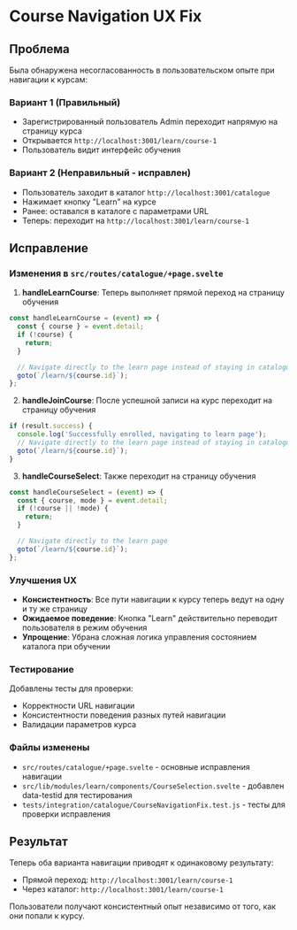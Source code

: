 # Course Navigation UX Fix

## Проблема

Была обнаружена несогласованность в пользовательском опыте при навигации к курсам:

### Вариант 1 (Правильный)
- Зарегистрированный пользователь Admin переходит напрямую на страницу курса
- Открывается `http://localhost:3001/learn/course-1`
- Пользователь видит интерфейс обучения

### Вариант 2 (Неправильный - исправлен)
- Пользователь заходит в каталог `http://localhost:3001/catalogue`
- Нажимает кнопку "Learn" на курсе
- Ранее: оставался в каталоге с параметрами URL
- Теперь: переходит на `http://localhost:3001/learn/course-1`

## Исправление

### Изменения в `src/routes/catalogue/+page.svelte`

1. **handleLearnCourse**: Теперь выполняет прямой переход на страницу обучения
```javascript
const handleLearnCourse = (event) => {
  const { course } = event.detail;
  if (!course) {
    return;
  }

  // Navigate directly to the learn page instead of staying in catalogue
  goto(`/learn/${course.id}`);
};
```

2. **handleJoinCourse**: После успешной записи на курс переходит на страницу обучения
```javascript
if (result.success) {
  console.log('Successfully enrolled, navigating to learn page');
  // Navigate directly to the learn page instead of staying in catalogue
  goto(`/learn/${course.id}`);
}
```

3. **handleCourseSelect**: Также переходит на страницу обучения
```javascript
const handleCourseSelect = (event) => {
  const { course, mode } = event.detail;
  if (!course || !mode) {
    return;
  }

  // Navigate directly to the learn page
  goto(`/learn/${course.id}`);
};
```

### Улучшения UX

- **Консистентность**: Все пути навигации к курсу теперь ведут на одну и ту же страницу
- **Ожидаемое поведение**: Кнопка "Learn" действительно переводит пользователя в режим обучения
- **Упрощение**: Убрана сложная логика управления состоянием каталога при обучении

### Тестирование

Добавлены тесты для проверки:
- Корректности URL навигации
- Консистентности поведения разных путей навигации
- Валидации параметров курса

### Файлы изменены

- `src/routes/catalogue/+page.svelte` - основные исправления навигации
- `src/lib/modules/learn/components/CourseSelection.svelte` - добавлен data-testid для тестирования
- `tests/integration/catalogue/CourseNavigationFix.test.js` - тесты для проверки исправления

## Результат

Теперь оба варианта навигации приводят к одинаковому результату:
- Прямой переход: `http://localhost:3001/learn/course-1`
- Через каталог: `http://localhost:3001/learn/course-1`

Пользователи получают консистентный опыт независимо от того, как они попали к курсу.